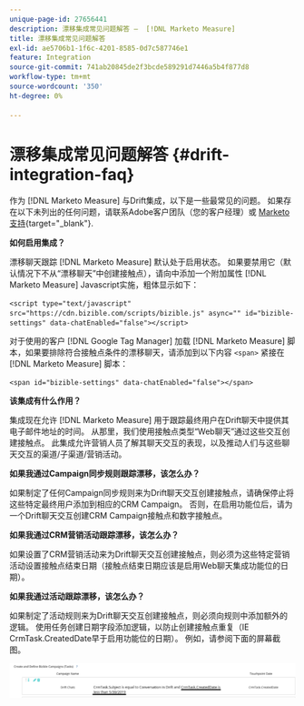 ```yaml
---
unique-page-id: 27656441
description: 漂移集成常见问题解答 —  [!DNL Marketo Measure]
title: 漂移集成常见问题解答
exl-id: ae5706b1-1f6c-4201-8585-0d7c587746e1
feature: Integration
source-git-commit: 741ab20845de2f3bcde589291d7446a5b4f877d8
workflow-type: tm+mt
source-wordcount: '350'
ht-degree: 0%

---
```


# 漂移集成常见问题解答 {#drift-integration-faq}

作为 [!DNL Marketo Measure] 与Drift集成，以下是一些最常见的问题。 如果存在以下未列出的任何问题，请联系Adobe客户团队（您的客户经理）或 [Marketo支持](https://nation.marketo.com/t5/support/ct-p/Support){target="_blank"}.

**如何启用集成？**

漂移聊天跟踪 [!DNL Marketo Measure] 默认处于启用状态。 如果要禁用它（默认情况下不从“漂移聊天”中创建接触点），请向中添加一个附加属性 [!DNL Marketo Measure] Javascript实施，粗体显示如下：

`<script type="text/javascript" src="https://cdn.bizible.com/scripts/bizible.js" async="" id="bizible-settings" data-chatEnabled="false"></script>`

对于使用的客户 [!DNL Google Tag Manager] 加载 [!DNL Marketo Measure] 脚本，如果要排除符合接触点条件的漂移聊天，请添加到以下内容 `<span>` 紧接在 [!DNL Marketo Measure] 脚本：

`<span id="bizible-settings" data-chatEnabled="false"></span>`

**该集成有什么作用？**

集成现在允许 [!DNL Marketo Measure] 用于跟踪最终用户在Drift聊天中提供其电子邮件地址的时间。 从那里，我们使用接触点类型“Web聊天”通过这些交互创建接触点。 此集成允许营销人员了解其聊天交互的表现，以及推动人们与这些聊天交互的渠道/子渠道/营销活动。

**如果我通过Campaign同步规则跟踪漂移，该怎么办？**

如果制定了任何Campaign同步规则来为Drift聊天交互创建接触点，请确保停止将这些特定最终用户添加到相应的CRM Campaign。 否则，在启用功能位后，请为一个Drift聊天交互创建CRM Campaign接触点和数字接触点。

**如果我通过CRM营销活动跟踪漂移，该怎么办？**

如果设置了CRM营销活动来为Drift聊天交互创建接触点，则必须为这些特定营销活动设置接触点结束日期（接触点结束日期应该是启用Web聊天集成功能位的日期）。

**如果我通过活动跟踪漂移，该怎么办？**

如果制定了活动规则来为Drift聊天交互创建接触点，则必须向规则中添加额外的逻辑。 使用任务创建日期字段添加逻辑，以防止创建接触点重复（IE CrmTask.CreatedDate早于启用功能位的日期）。 例如，请参阅下面的屏幕截图。

![](assets/activity-rule-drift.png)
